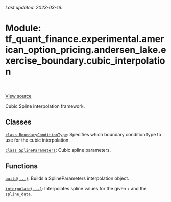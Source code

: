 <!--
This file is generated by a tool. Do not edit directly.
For open-source contributions the docs will be updated automatically.
-->

*Last updated: 2023-03-16.*

<div itemscope itemtype="http://developers.google.com/ReferenceObject">
<meta itemprop="name" content="tf_quant_finance.experimental.american_option_pricing.andersen_lake.exercise_boundary.cubic_interpolation" />
<meta itemprop="path" content="Stable" />
</div>

# Module: tf_quant_finance.experimental.american_option_pricing.andersen_lake.exercise_boundary.cubic_interpolation

<!-- Insert buttons and diff -->

<table class="tfo-notebook-buttons tfo-api" align="left">
</table>

<a target="_blank" href="https://github.com/paolodelia99/tf-quant-finance/blob/master/tf_quant_finance/math/interpolation/cubic/cubic_interpolation.py">View source</a>



Cubic Spline interpolation framework.



## Classes

[`class BoundaryConditionType`](../../../../../tf_quant_finance/math/interpolation/cubic/BoundaryConditionType.md): Specifies which boundary condition type to use for the cubic interpolation.

[`class SplineParameters`](../../../../../tf_quant_finance/math/interpolation/cubic/SplineParameters.md): Cubic spline parameters.

## Functions

[`build(...)`](../../../../../tf_quant_finance/math/interpolation/cubic/build_spline.md): Builds a SplineParameters interpolation object.

[`interpolate(...)`](../../../../../tf_quant_finance/math/interpolation/cubic/interpolate.md): Interpolates spline values for the given `x` and the `spline_data`.

